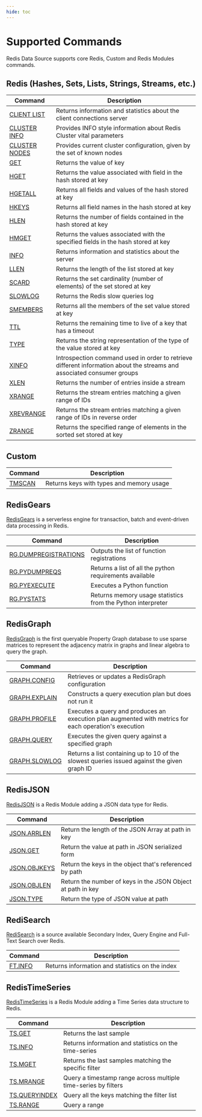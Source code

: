 ```yaml
---
hide: toc
---
```


# Supported Commands

Redis Data Source supports core Redis, Custom and Redis Modules commands.

## Redis (Hashes, Sets, Lists, Strings, Streams, etc.)

| Command                                 | Description                                                                                                            |
| --------------------------------------- | ---------------------------------------------------------------------------------------------------------------------- |
| [CLIENT LIST](redis/CLIENT-LIST.md)     | Returns information and statistics about the client connections server                                                 |
| [CLUSTER INFO](redis/CLUSTER-INFO.md)   | Provides INFO style information about Redis Cluster vital parameters                                                   |
| [CLUSTER NODES](redis/CLUSTER-NODES.md) | Provides current cluster configuration, given by the set of known nodes                                                |
| [GET](redis/GET.md)                     | Returns the value of key                                                                                               |
| [HGET](redis/HGET.md)                   | Returns the value associated with field in the hash stored at key                                                      |
| [HGETALL](redis/HGETALL.md)             | Returns all fields and values of the hash stored at key                                                                |
| [HKEYS](redis/HKEYS.md)                 | Returns all field names in the hash stored at key                                                                      |
| [HLEN](redis/HLEN.md)                   | Returns the number of fields contained in the hash stored at key                                                       |
| [HMGET](redis/HMGET.md)                 | Returns the values associated with the specified fields in the hash stored at key                                      |
| [INFO](redis/INFO.md)                   | Returns information and statistics about the server                                                                    |
| [LLEN](redis/LLEN.md)                   | Returns the length of the list stored at key                                                                           |
| [SCARD](redis/SCARD.md)                 | Returns the set cardinality (number of elements) of the set stored at key                                              |
| [SLOWLOG](redis/SLOWLOG.md)             | Returns the Redis slow queries log                                                                                     |
| [SMEMBERS](redis/SMEMBERS.md)           | Returns all the members of the set value stored at key                                                                 |
| [TTL](redis/TTL.md)                     | Returns the remaining time to live of a key that has a timeout                                                         |
| [TYPE](redis/TYPE.md)                   | Returns the string representation of the type of the value stored at key                                               |
| [XINFO](redis/XINFO.md)                 | Introspection command used in order to retrieve different information about the streams and associated consumer groups |
| [XLEN](redis/XLEN.md)                   | Returns the number of entries inside a stream                                                                          |
| [XRANGE](redis/XRANGE.md)               | Returns the stream entries matching a given range of IDs                                                               |
| [XREVRANGE](redis/XREVRANGE.md)         | Returns the stream entries matching a given range of IDs in reverse order                                              |
| [ZRANGE](redis/ZRANGE.md)               | Returns the specified range of elements in the sorted set stored at key                                                |

## Custom

| Command                    | Description                              |
| -------------------------- | ---------------------------------------- |
| [TMSCAN](custom/TMSCAN.md) | Returns keys with types and memory usage |

## RedisGears

[RedisGears](https://oss.redis.com/redisgears/) is a serverless engine for transaction, batch and event-driven data processing in Redis.

| Command                                                     | Description                                                 |
| ----------------------------------------------------------- | ----------------------------------------------------------- |
| [RG.DUMPREGISTRATIONS](redis-gears/RG-DUMPREGISTRATIONS.md) | Outputs the list of function registrations                  |
| [RG.PYDUMPREQS](redis-gears/RG-PYDUMPREQS.md)               | Returns a list of all the python requirements available     |
| [RG.PYEXECUTE](redis-gears/RG-PYEXECUTE.md)                 | Executes a Python function                                  |
| [RG.PYSTATS](redis-gears/RG-PYSTATS.md)                     | Returns memory usage statistics from the Python interpreter |

## RedisGraph

[RedisGraph](https://oss.redis.com/redisgraph/) is the first queryable Property Graph database to use sparse matrices to represent the adjacency matrix in graphs and linear algebra to query the graph.

| Command                                       | Description                                                                                           |
| --------------------------------------------- | ----------------------------------------------------------------------------------------------------- |
| [GRAPH.CONFIG](redis-graph/GRAPH-CONFIG.md)   | Retrieves or updates a RedisGraph configuration                                                       |
| [GRAPH.EXPLAIN](redis-graph/GRAPH-EXPLAIN.md) | Constructs a query execution plan but does not run it                                                 |
| [GRAPH.PROFILE](redis-graph/GRAPH-PROFILE.md) | Executes a query and produces an execution plan augmented with metrics for each operation's execution |
| [GRAPH.QUERY](redis-graph/GRAPH-QUERY.md)     | Executes the given query against a specified graph                                                    |
| [GRAPH.SLOWLOG](redis-graph/GRAPH-SLOWLOG.md) | Returns a list containing up to 10 of the slowest queries issued against the given graph ID           |

## RedisJSON

[RedisJSON](https://oss.redis.com/rejson/) is a Redis Module adding a JSON data type for Redis.

| Command                                    | Description                                                 |
| ------------------------------------------ | ----------------------------------------------------------- |
| [JSON.ARRLEN](redis-json/JSON-ARRLEN.md)   | Return the length of the JSON Array at path in key          |
| [JSON.GET](redis-json/JSON-GET.md)         | Return the value at path in JSON serialized form            |
| [JSON.OBJKEYS](redis-json/JSON-OBJKEYS.md) | Return the keys in the object that's referenced by path     |
| [JSON.OBJLEN](redis-json/JSON-OBJLEN.md)   | Return the number of keys in the JSON Object at path in key |
| [JSON.TYPE](redis-json/JSON-TYPE.md)       | Return the type of JSON value at path                       |

## RediSearch

[RediSearch](https://oss.redis.com/redisearch/) is a source available Secondary Index, Query Engine and Full-Text Search over Redis.

| Command                            | Description                                     |
| ---------------------------------- | ----------------------------------------------- |
| [FT.INFO](redis-search/FT-INFO.md) | Returns information and statistics on the index |

## RedisTimeSeries

[RedisTimeSeries](https://oss.redis.com/redistimeseries/) is a Redis Module adding a Time Series data structure to Redis.

| Command                                            | Description                                                    |
| -------------------------------------------------- | -------------------------------------------------------------- |
| [TS.GET](redis-timeseries/TS-GET.md)               | Returns the last sample                                        |
| [TS.INFO](redis-timeseries/TS-INFO.md)             | Returns information and statistics on the time-series          |
| [TS.MGET](redis-timeseries/TS-MGET.md)             | Returns the last samples matching the specific filter          |
| [TS.MRANGE](redis-timeseries/TS-MRANGE.md)         | Query a timestamp range across multiple time-series by filters |
| [TS.QUERYINDEX](redis-timeseries/TS-QUERYINDEX.md) | Query all the keys matching the filter list                    |
| [TS.RANGE](redis-timeseries/TS-RANGE.md)           | Query a range                                                  |

